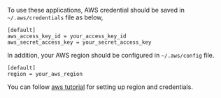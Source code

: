 To use these applications, AWS credential should be saved in `~/.aws/credentials` file as below,
```properties
[default]
aws_access_key_id = your_access_key_id
aws_secret_access_key = your_secret_access_key
```
In addition, your AWS region should be configured in `~/.aws/config` file. 
```properties
[default]
region = your_aws_region
```
You can follow [aws tutorial](https://docs.aws.amazon.com/sdk-for-java/v1/developer-guide/setup-credentials.html) 
for setting up region and credentials.

